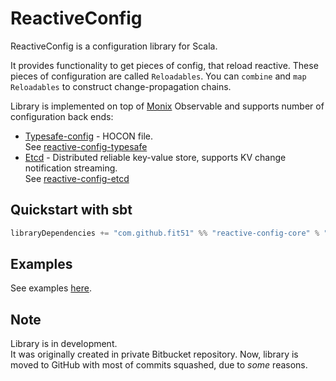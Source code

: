 # ReactiveConfig

ReactiveConfig is a configuration library for Scala. 

It provides functionality to get pieces of config, that reload reactive. 
These pieces of configuration are called `Reloadables`. 
You can `combine` and `map` `Reloadables` to construct change-propagation chains.

Library is implemented on top of [Monix](https://github.com/monix/monix) Observable and supports number of configuration back ends:
* [Typesafe-config](https://github.com/lightbend/config) - HOCON file.  
See [reactive-config-typesafe](https://github.com/fit51/reactive-config/tree/master/typesafe/src)
* [Etcd](https://github.com/etcd-io/etcd) - Distributed reliable key-value store, supports KV change notification streaming.  
See [reactive-config-etcd]()

## Quickstart with sbt

```scala
libraryDependencies += "com.github.fit51" %% "reactive-config-core" % "0.0.1"
```

## Examples
See examples [here](https://github.com/fit51/reactive-config/tree/master/examples).

## Note
Library is in development.  
It was originally created in private Bitbucket repository. Now, library is moved to GitHub with most of commits squashed, due to _some_ reasons. 